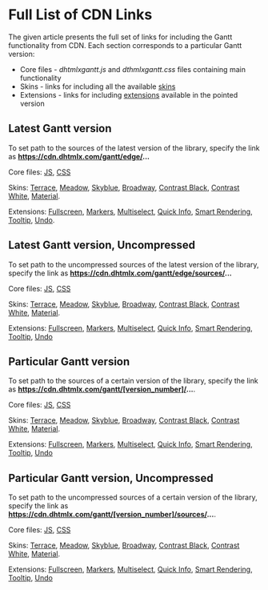 Full List of CDN Links
=====================

The given article presents the full set of links for including the Gantt functionality from CDN.
Each section corresponds to a particular Gantt version:

- Core files - *dhtmlxgantt.js* and *dthmlxgantt.css* files containing main functionality
- Skins - links for including all the available [skins](desktop/skins.md)
- Extensions - links for including [extensions](desktop/extensions_list.md) available in the pointed version

Latest Gantt version
-----------------------

To set path to the sources of the latest version of the library, specify the link as **https://cdn.dhtmlx.com/gantt/edge/...**

Core files: [JS](  https://cdn.dhtmlx.com/gantt/edge/dhtmlxgantt.js ), [CSS](  https://cdn.dhtmlx.com/gantt/edge/dhtmlxgantt.css )

Skins: [Terrace](https://cdn.dhtmlx.com/gantt/edge/skins/dhtmlxgantt_terrace.css), 
[Meadow](https://cdn.dhtmlx.com/gantt/edge/skins/dhtmlxgantt_meadow.css), 
[Skyblue](https://cdn.dhtmlx.com/gantt/edge/skins/dhtmlxgantt_skyblue.css), 
[Broadway](https://cdn.dhtmlx.com/gantt/edge/skins/dhtmlxgantt_broadway.css),
[Contrast Black](https://cdn.dhtmlx.com/gantt/edge/skins/dhtmlxgantt_contrast_black.css),
[Contrast White](https://cdn.dhtmlx.com/gantt/edge/skins/dhtmlxgantt_contrast_white.css),
[Material](https://cdn.dhtmlx.com/gantt/edge/skins/dhtmlxgantt_material.css).



Extensions: [Fullscreen](  https://cdn.dhtmlx.com/gantt/edge/ext/dhtmlxgantt_fullscreen.js ),
[Markers](  https://cdn.dhtmlx.com/gantt/edge/ext/dhtmlxgantt_marker.js ),
[Multiselect](  https://cdn.dhtmlx.com/gantt/edge/ext/dhtmlxgantt_multiselect.js ),
[Quick Info](  https://cdn.dhtmlx.com/gantt/edge/ext/dhtmlxgantt_quick_info.js ),
[Smart Rendering](  https://cdn.dhtmlx.com/gantt/edge/ext/dhtmlxgantt_smart_rendering.js ),
[Tooltip](  https://cdn.dhtmlx.com/gantt/edge/ext/dhtmlxgantt_tooltip.js ),
[Undo](  https://cdn.dhtmlx.com/gantt/edge/ext/dhtmlxgantt_undo.js ).



Latest Gantt version, Uncompressed
-----------------------------

To set path to the uncompressed sources of the latest version of the library, specify the link as **https://cdn.dhtmlx.com/gantt/edge/sources/...**

Core files: [JS](  https://cdn.dhtmlx.com/gantt/edge/sources/dhtmlxgantt.js ), 
[CSS](  https://cdn.dhtmlx.com/gantt/edge/sources/skins/dhtmlxgantt_terrace.css )


Skins: [Terrace](  https://cdn.dhtmlx.com/gantt/edge/sources/skins/dhtmlxgantt_terrace.css ), 
[Meadow]( https://cdn.dhtmlx.com/gantt/edge/sources/skins/dhtmlxgantt_meadow.css ), 
[Skyblue](  https://cdn.dhtmlx.com/gantt/edge/sources/skins/dhtmlxgantt_skyblue.css ), 
[Broadway](   https://cdn.dhtmlx.com/gantt/edge/sources/skins/dhtmlxgantt_broadway.css ),
[Contrast Black](https://cdn.dhtmlx.com/gantt/edge/sources/skins/dhtmlxgantt_contrast_black.css),
[Contrast White](https://cdn.dhtmlx.com/gantt/edge/sources/skins/dhtmlxgantt_contrast_white.css),
[Material](https://cdn.dhtmlx.com/gantt/edge/sources/skins/dhtmlxgantt_material.css).


Extensions: [Fullscreen](  https://cdn.dhtmlx.com/gantt/edge/sources/ext/dhtmlxgantt_fullscreen.js ),
[Markers](  https://cdn.dhtmlx.com/gantt/edge/sources/ext/dhtmlxgantt_marker.js ),
[Multiselect](  https://cdn.dhtmlx.com/gantt/edge/sources/ext/dhtmlxgantt_multiselect.js ),
[Quick Info](  https://cdn.dhtmlx.com/gantt/edge/sources/ext/dhtmlxgantt_quick_info.js ),
[Smart Rendering](  https://cdn.dhtmlx.com/gantt/edge/sources/ext/dhtmlxgantt_smart_rendering.js ),
[Tooltip](  https://cdn.dhtmlx.com/gantt/edge/sources/ext/dhtmlxgantt_tooltip.js ),
[Undo](  https://cdn.dhtmlx.com/gantt/edge/sources/ext/dhtmlxgantt_undo.js ) 


Particular Gantt version
--------------

To set path to the sources of a certain version of the library, specify the link as **https://cdn.dhtmlx.com/gantt/[version_number]/...**. 

Core files: [JS](  https://cdn.dhtmlx.com/gantt/4.0/dhtmlxgantt.js ), 
[CSS](  https://cdn.dhtmlx.com/gantt/4.0/dhtmlxgantt.css )


Skins: [Terrace](  https://cdn.dhtmlx.com/gantt/4.0/skins/dhtmlxgantt_terrace.css ), 
[Meadow]( https://cdn.dhtmlx.com/gantt/4.0/skins/dhtmlxgantt_meadow.css ), 
[Skyblue](  https://cdn.dhtmlx.com/gantt/4.0/skins/dhtmlxgantt_skyblue.css ), 
[Broadway](   https://cdn.dhtmlx.com/gantt/4.0/skins/dhtmlxgantt_broadway.css ),
[Contrast Black](https://cdn.dhtmlx.com/gantt/5.1/skins/dhtmlxgantt_contrast_black.css),
[Contrast White](https://cdn.dhtmlx.com/gantt/5.1/skins/dhtmlxgantt_contrast_white.css),
[Material](https://cdn.dhtmlx.com/gantt/5.1/skins/dhtmlxgantt_material.css).

Extensions: [Fullscreen](  https://cdn.dhtmlx.com/gantt/4.0/ext/dhtmlxgantt_fullscreen.js ),
[Markers](  https://cdn.dhtmlx.com/gantt/4.0/ext/dhtmlxgantt_marker.js ),
[Multiselect](  https://cdn.dhtmlx.com/gantt/4.0/ext/dhtmlxgantt_multiselect.js ),
[Quick Info](  https://cdn.dhtmlx.com/gantt/4.0/ext/dhtmlxgantt_quick_info.js ),
[Smart Rendering](  https://cdn.dhtmlx.com/gantt/4.0/ext/dhtmlxgantt_smart_rendering.js ),
[Tooltip](  https://cdn.dhtmlx.com/gantt/4.0/ext/dhtmlxgantt_tooltip.js ),
[Undo](  https://cdn.dhtmlx.com/gantt/4.0/ext/dhtmlxgantt_undo.js ) 

Particular Gantt version, Uncompressed 
-------------------------------

To set path to the uncompressed sources of a certain version of the library, specify the link as **https://cdn.dhtmlx.com/gantt/[version_number]/sources/...**. 

Core files: [JS](  https://cdn.dhtmlx.com/gantt/4.0/sources/dhtmlxgantt.js ), 
[CSS](  https://cdn.dhtmlx.com/gantt/4.0/sources/skins/dhtmlxgantt_terrace.css  )


Skins: [Terrace](  https://cdn.dhtmlx.com/gantt/4.0/sources/skins/dhtmlxgantt_terrace.css ), 
[Meadow]( https://cdn.dhtmlx.com/gantt/4.0/sources/skins/dhtmlxgantt_meadow.css ), 
[Skyblue](  https://cdn.dhtmlx.com/gantt/4.0/sources/skins/dhtmlxgantt_skyblue.css ), 
[Broadway](   https://cdn.dhtmlx.com/gantt/4.0/sources/skins/dhtmlxgantt_broadway.css ),
[Contrast Black](https://cdn.dhtmlx.com/gantt/5.1/sources/skins/dhtmlxgantt_contrast_black.css),
[Contrast White](https://cdn.dhtmlx.com/gantt/5.1/sources/skins/dhtmlxgantt_contrast_white.css),
[Material](https://cdn.dhtmlx.com/gantt/5.1/sources/skins/dhtmlxgantt_material.css).

Extensions: [Fullscreen](  https://cdn.dhtmlx.com/gantt/4.0/sources/ext/dhtmlxgantt_fullscreen.js ),
[Markers](  https://cdn.dhtmlx.com/gantt/4.0/sources/ext/dhtmlxgantt_marker.js ),
[Multiselect](  https://cdn.dhtmlx.com/gantt/4.0/sources/ext/dhtmlxgantt_multiselect.js ),
[Quick Info](  https://cdn.dhtmlx.com/gantt/4.0/sources/ext/dhtmlxgantt_quick_info.js ),
[Smart Rendering](  https://cdn.dhtmlx.com/gantt/4.0/sources/ext/dhtmlxgantt_smart_rendering.js ),
[Tooltip](  https://cdn.dhtmlx.com/gantt/4.0/sources/ext/dhtmlxgantt_tooltip.js ),
[Undo](  https://cdn.dhtmlx.com/gantt/4.0/sources/ext/dhtmlxgantt_undo.js ) 